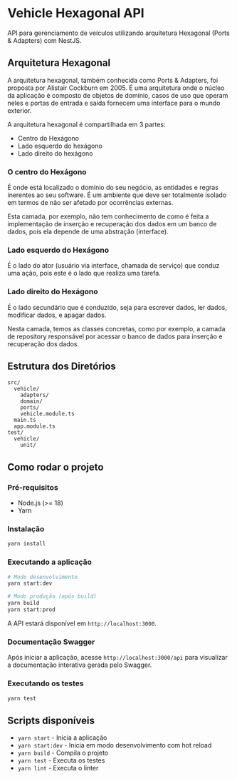 # Vehicle Hexagonal API

API para gerenciamento de veículos utilizando arquitetura Hexagonal (Ports & Adapters) com NestJS.

## Arquitetura Hexagonal

A arquitetura hexagonal, também conhecida como Ports & Adapters, foi proposta por Alistair Cockburn em 2005.
É uma arquitetura onde o núcleo da aplicação é composto de objetos de domínio, casos de uso que operam neles e portas de entrada e saída fornecem uma interface para o mundo exterior.

A arquitetura hexagonal é compartilhada em 3 partes:

- Centro do Hexágono
- Lado esquerdo do hexágono
- Lado direito do hexágono

### O centro do Hexágono

É onde está localizado o domínio do seu negócio, as entidades e regras inerentes ao seu software. É um ambiente que deve ser totalmente isolado em termos de não ser afetado por ocorrências externas.

Esta camada, por exemplo, não tem conhecimento de como é feita a implementação de inserção e recuperação dos dados em um banco de dados, pois ela depende de uma abstração (interface).

### Lado esquerdo do Hexágono

É o lado do ator (usuário via interface, chamada de serviço) que conduz uma ação, pois este é o lado que realiza uma tarefa.

### Lado direito do Hexágono

É o lado secundário que é conduzido, seja para escrever dados, ler dados, modificar dados, e apagar dados.

Nesta camada, temos as classes concretas, como por exemplo, a camada de repository responsável por acessar o banco de dados para inserção e recuperação dos dados.

## Estrutura dos Diretórios

```
src/
  vehicle/
    adapters/   
    domain/     
    ports/      
    vehicle.module.ts
  main.ts       
  app.module.ts 
test/
  vehicle/
    unit/
```

## Como rodar o projeto

### Pré-requisitos
- Node.js (>= 18)
- Yarn

### Instalação

```bash
yarn install
```

### Executando a aplicação

```bash
# Modo desenvolvimento
yarn start:dev

# Modo produção (após build)
yarn build
yarn start:prod
```

A API estará disponível em `http://localhost:3000`.

### Documentação Swagger

Após iniciar a aplicação, acesse `http://localhost:3000/api` para visualizar a documentação interativa gerada pelo Swagger.

### Executando os testes

```bash
yarn test
```

## Scripts disponíveis

- `yarn start` - Inicia a aplicação
- `yarn start:dev` - Inicia em modo desenvolvimento com hot reload
- `yarn build` - Compila o projeto
- `yarn test` - Executa os testes
- `yarn lint` - Executa o linter